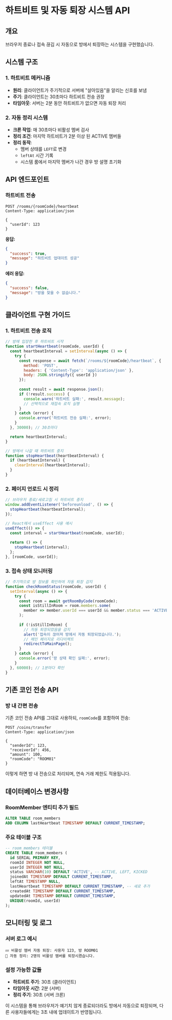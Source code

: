 # 하트비트 및 자동 퇴장 시스템 API

## 개요
브라우저 종료나 접속 끊김 시 자동으로 방에서 퇴장하는 시스템을 구현했습니다.

## 시스템 구조

### 1. 하트비트 메커니즘
- **원리**: 클라이언트가 주기적으로 서버에 "살아있음"을 알리는 신호를 보냄
- **주기**: 클라이언트는 30초마다 하트비트 전송 권장
- **타임아웃**: 서버는 2분 동안 하트비트가 없으면 자동 퇴장 처리

### 2. 자동 정리 시스템
- **크론 작업**: 매 30초마다 비활성 멤버 검사
- **정리 조건**: 마지막 하트비트가 2분 이상 된 ACTIVE 멤버들
- **정리 동작**: 
  - 멤버 상태를 `LEFT`로 변경
  - `leftAt` 시간 기록
  - 시스템 룸에서 마지막 멤버가 나간 경우 방 설명 초기화

## API 엔드포인트

### 하트비트 전송
```http
POST /rooms/{roomCode}/heartbeat
Content-Type: application/json

{
  "userId": 123
}
```

**응답:**
```json
{
  "success": true,
  "message": "하트비트 업데이트 성공"
}
```

**에러 응답:**
```json
{
  "success": false,
  "message": "방을 찾을 수 없습니다."
}
```

## 클라이언트 구현 가이드

### 1. 하트비트 전송 로직
```javascript
// 방에 입장한 후 하트비트 시작
function startHeartbeat(roomCode, userId) {
  const heartbeatInterval = setInterval(async () => {
    try {
      const response = await fetch(`/rooms/${roomCode}/heartbeat`, {
        method: 'POST',
        headers: { 'Content-Type': 'application/json' },
        body: JSON.stringify({ userId })
      });
      
      const result = await response.json();
      if (!result.success) {
        console.warn('하트비트 실패:', result.message);
        // 선택적으로 재접속 로직 실행
      }
    } catch (error) {
      console.error('하트비트 전송 실패:', error);
    }
  }, 30000); // 30초마다

  return heartbeatInterval;
}

// 방에서 나갈 때 하트비트 중지
function stopHeartbeat(heartbeatInterval) {
  if (heartbeatInterval) {
    clearInterval(heartbeatInterval);
  }
}
```

### 2. 페이지 언로드 시 정리
```javascript
// 브라우저 종료/새로고침 시 하트비트 중지
window.addEventListener('beforeunload', () => {
  stopHeartbeat(heartbeatInterval);
});

// React에서 useEffect 사용 예시
useEffect(() => {
  const interval = startHeartbeat(roomCode, userId);
  
  return () => {
    stopHeartbeat(interval);
  };
}, [roomCode, userId]);
```

### 3. 접속 상태 모니터링
```javascript
// 주기적으로 방 정보를 확인하여 자동 퇴장 감지
function checkRoomStatus(roomCode, userId) {
  setInterval(async () => {
    try {
      const room = await getRoomByCode(roomCode);
      const isStillInRoom = room.members.some(
        member => member.userId === userId && member.status === 'ACTIVE'
      );
      
      if (!isStillInRoom) {
        // 자동 퇴장되었음을 감지
        alert('접속이 끊어져 방에서 자동 퇴장되었습니다.');
        // 메인 페이지로 리다이렉트
        redirectToMainPage();
      }
    } catch (error) {
      console.error('방 상태 확인 실패:', error);
    }
  }, 60000); // 1분마다 확인
}
```

## 기존 코인 전송 API

### 방 내 간편 전송
기존 코인 전송 API를 그대로 사용하되, `roomCode`를 포함하여 전송:

```http
POST /coins/transfer
Content-Type: application/json

{
  "senderId": 123,
  "receiverId": 456,
  "amount": 100,
  "roomCode": "ROOM01"
}
```

이렇게 하면 방 내 전송으로 처리되며, 연속 거래 제한도 적용됩니다.

## 데이터베이스 변경사항

### RoomMember 엔티티 추가 필드
```sql
ALTER TABLE room_members 
ADD COLUMN lastHeartbeat TIMESTAMP DEFAULT CURRENT_TIMESTAMP;
```

### 주요 테이블 구조
```sql
-- room_members 테이블
CREATE TABLE room_members (
  id SERIAL PRIMARY KEY,
  roomId INTEGER NOT NULL,
  userId INTEGER NOT NULL,
  status VARCHAR(10) DEFAULT 'ACTIVE', -- ACTIVE, LEFT, KICKED
  joinedAt TIMESTAMP DEFAULT CURRENT_TIMESTAMP,
  leftAt TIMESTAMP NULL,
  lastHeartbeat TIMESTAMP DEFAULT CURRENT_TIMESTAMP, -- 새로 추가
  createdAt TIMESTAMP DEFAULT CURRENT_TIMESTAMP,
  updatedAt TIMESTAMP DEFAULT CURRENT_TIMESTAMP,
  UNIQUE(roomId, userId)
);
```

## 모니터링 및 로그

### 서버 로그 예시
```
💤 비활성 멤버 자동 퇴장: 사용자 123, 방 ROOM01
🧹 자동 정리: 2명의 비활성 멤버를 퇴장시켰습니다.
```

### 설정 가능한 값들
- **하트비트 주기**: 30초 (클라이언트)
- **타임아웃 시간**: 2분 (서버)
- **정리 주기**: 30초 (서버 크론)

이 시스템을 통해 브라우저가 예기치 않게 종료되더라도 방에서 자동으로 퇴장되며, 다른 사용자들에게는 3초 내에 업데이트가 반영됩니다.
